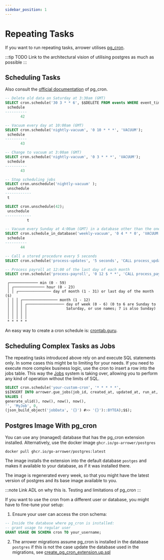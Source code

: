 ```yaml
---
sidebar_position: 1
---
```





# Repeating Tasks

If you want to run repeating tasks, arrower utilises [pg_cron](https://github.com/citusdata/pg_cron).

:::tip
TODO Link to the architectural vision of utilising postgres as much as possible
:::



## Scheduling Tasks
Also consult the [official documentation](https://github.com/citusdata/pg_cron) of pg_cron.

```sql
-- Delete old data on Saturday at 3:30am (GMT)
SELECT cron.schedule('30 3 * * 6', $$DELETE FROM events WHERE event_time < now() - interval '1 week'$$);
 schedule
----------
       42

-- Vacuum every day at 10:00am (GMT)
SELECT cron.schedule('nightly-vacuum', '0 10 * * *', 'VACUUM');
 schedule
----------
       43

-- Change to vacuum at 3:00am (GMT)
SELECT cron.schedule('nightly-vacuum', '0 3 * * *', 'VACUUM');
 schedule
----------
       43

-- Stop scheduling jobs
SELECT cron.unschedule('nightly-vacuum' );
 unschedule 
------------
 t

SELECT cron.unschedule(42);
 unschedule
------------
          t

-- Vacuum every Sunday at 4:00am (GMT) in a database other than the one pg_cron is installed in
SELECT cron.schedule_in_database('weekly-vacuum', '0 4 * * 0', 'VACUUM', 'some_other_database');
 schedule
----------
       44

-- Call a stored procedure every 5 seconds
SELECT cron.schedule('process-updates', '5 seconds', 'CALL process_updates()');

-- Process payroll at 12:00 of the last day of each month
SELECT cron.schedule('process-payroll', '0 12 $ * *', 'CALL process_payroll()');
```

```
 ┌───────────── min (0 - 59)
 │ ┌────────────── hour (0 - 23)
 │ │ ┌─────────────── day of month (1 - 31) or last day of the month ($)
 │ │ │ ┌──────────────── month (1 - 12)
 │ │ │ │ ┌───────────────── day of week (0 - 6) (0 to 6 are Sunday to
 │ │ │ │ │                  Saturday, or use names; 7 is also Sunday)
 │ │ │ │ │
 │ │ │ │ │
 * * * * *
```

An easy way to create a cron schedule is: [crontab.guru](http://crontab.guru/).




## Scheduling Complex Tasks as Jobs
The repeating tasks introduced above rely on and execute SQL statements only. 
In some cases this might be to limiting for your needs.
If you need to execute more complex business logic, use the cron to insert a row into the jobs table. 
This way the [Jobs](./jobs#inserting-jobs-into-the-database) system is taking over,
allowing you to perform any kind of operation without the limits of SQL.

```sql
SELECT cron.schedule('your-custom-cron', '* * * * *',
$$INSERT INTO arrower.gue_jobs(job_id, created_at, updated_at, run_at, queue, job_type, priority, args)
VALUES (
generate_ulid(), now(), now(), now(),
'', 'MyJob', 0,
(json_build_object('jobData', '{}') #>> '{}')::BYTEA);$$);
```




## Postgres Image With pg_cron

You can use any (managed) database that has the pg_cron extension installed.
Alternatively, use the docker image `ghcr.io/go-arrower/postgres`

```shell
docker pull ghcr.io/go-arrower/postgres:latest
```

The image installs the extension into the default database `postges` and makes it available to your database, 
as if it was installed there.

The image is regenerated every week, so that you might have the latest version of postgres and its base image available to you.

:::note
Link ADL on why this is. 
Testing and limitations of pg_cron
:::

If you want to use the cron from a different user or database, you might have to fine-tune your setup:
1. Ensure your user can access the cron schema:
```sql
-- Inside the database where pg_cron is installed:
-- grant usage to regular user
GRANT USAGE ON SCHEMA cron TO your_username;
```
2. The arrower migrations assume pg_cron is installed in the database `postgres` if this is not the case
update the database used in the migrations, see [create_pg_cron_extension.up.sql](https://github.com/go-arrower/arrower/blob/master/postgres/migrations/000002_create_pg_cron_extension.up.sql) 